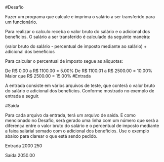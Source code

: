#Desafio

Fazer um programa que calcule e imprima o salário a ser transferido para um funcionário.

Para realizar o calculo receba o valor bruto do salário e o adicional dos benefícios. O salário a ser transferido é calculado da seguinte maneira:

(valor bruto do salário - percentual de imposto mediante ao salário) + adicional dos benefícios

Para calcular o percentual de imposto segue as aliquotas:

De R$ 0.00 a R$ 1100.00 = 5.00%
De R$ 1100.01 a R$ 2500.00 = 10.00%
Maior que R$ 2500.00 = 15.00%
#Entrada

A entrada consiste em vários arquivos de teste, que conterá o valor bruto do salário e adicional dos benefícios. Conforme mostrado no exemplo de entrada a seguir.

#Saída

Para cada arquivo da entrada, terá um arquivo de saída. E como mencionado no Desafio, será gerado uma linha com um número que será a diferença entre o valor bruto do salário e o percentual de imposto mediante a faixa salárial somado com o adicional dos benefícios. Use o exemplo abaixo para clarear o que está sendo pedido.

Entrada
2000
250

Saída
2050.00